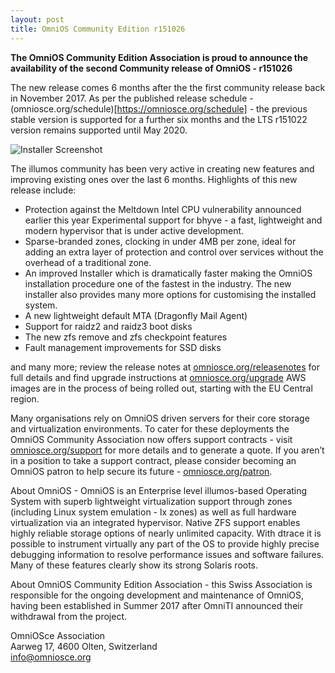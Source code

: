 ```yaml
---
layout: post
title: OmniOS Community Edition r151026
---
```

**The OmniOS Community Edition Association is proud to announce the availability of the second Community release of OmniOS - r151026**

The new release comes 6 months after the the first community release back in November 2017. As per the published release schedule - (omniosce.org/schedule)[https://omniosce.org/schedule] - the previous stable version is supported for a further six months and the LTS r151022 version remains supported until May 2020.

![Installer Screenshot](https://omniosce.org/assets/images/install/r26/loader.png?raw=true)

The illumos community has been very active in creating new features and improving existing ones over the last 6 months. Highlights of this new release include:

* Protection against the Meltdown Intel CPU vulnerability announced earlier this year
Experimental support for bhyve - a fast, lightweight and modern hypervisor that is under active development.
* Sparse-branded zones, clocking in under 4MB per zone, ideal for adding an extra layer of protection and control over services without the overhead of a traditional zone.
* An improved Installer which is dramatically faster making the OmniOS installation procedure one of the fastest in the industry. The new installer also provides many more options for customising the installed system.
* A new lightweight default MTA (Dragonfly Mail Agent)
* Support for raidz2 and raidz3 boot disks
* The new zfs remove and zfs checkpoint features
* Fault management improvements for SSD disks

and many more; review the release notes at [omniosce.org/releasenotes](https://omniosce.org/releasenotes) for full details and find upgrade instructions at [omniosce.org/upgrade](https://omniosce.org/upgrade)
AWS images are in the process of being rolled out, starting with the EU Central region.

Many organisations rely on OmniOS driven servers for their core storage and virtualization environments. To cater for these deployments the OmniOS Community Association now offers support contracts - visit [omniosce.org/support](https://omniosce.org/support) for more details and to generate a quote. If you aren’t in a position to take a support contract, please consider becoming an OmniOS patron to help secure its future - [omniosce.org/patron](https://omniosce.org/patron).

About OmniOS - OmniOS is an Enterprise level illumos-based Operating System with superb lightweight virtualization support through zones (including Linux system emulation - lx zones) as well as full hardware virtualization via an integrated hypervisor. Native ZFS support enables highly reliable storage options of nearly unlimited capacity. With dtrace it is possible to instrument virtually any part of the OS to provide highly precise debugging information to resolve performance issues and software failures.  Many of these features clearly show its strong Solaris roots.

About OmniOS Community Edition Association - this Swiss Association is responsible for the ongoing development and maintenance of OmniOS, having been established in Summer 2017 after OmniTI announced their withdrawal from the project.

OmniOSce Association  
Aarweg 17, 4600 Olten, Switzerland  
<info@omniosce.org>



